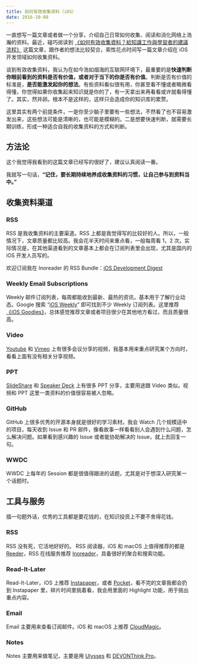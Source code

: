 ```yaml
---
title: 如何有效收集资料（iOS）
date: 2016-10-08
---
```


一直想写一篇文章或者做一个分享，介绍自己日常如何收集、阅读和消化网络上浩瀚的资料。最近，碰巧阅读到 [《如何有效收集資料？給知識工作與學習者的建議流程》](http://www.playpcesor.com/2016/05/blog-post.html) 这篇文章，跟作者的想法比较契合，索性花点时间写一篇文章介绍在 iOS 开发领域如何收集资料。

<!--more-->

谈到有效收集资料，我认为在如今浩如烟海的互联网环境下，最重要的是**快速判断你眼前看到的资料是否有价值，或者对于当下的你是否有价值**。判断是否有价值的标准是，**是否能激发起你的想法**。有些资料看似很有用，你甚至看不懂或者略微看得懂，你觉得如果你收集起来知识就是你的了，有一天拿出来再看看或许就看得懂了。其实，然并卵。根本不是这样的，这样只会造成你的知识库的累赘。

这里其实有两个前提条件，一是你至少脑子里要有一些想法，不然看了也不容易激发出来，这些想法可能是清晰的，也可能是模糊的。二是想要快速判断，就需要长期训练，形成一种适合自我的收集资料的方式和判断。

## 方法论  

这个我觉得我看到的这篇文章已经写的很好了，建议认真阅读一番。

我就写一句话，**“记住，要长期持续地养成收集资料的习惯，让自己参与到资料当中。”**

## 收集资料渠道
### RSS
RSS 是我收集资料的主要渠道。RSS 上都是我觉得写的比较好的人。所以，一般情况下，文章质量都比较高。我会花半天时间来重点看，一般每周看 1，2 次。实际情况是，在其他渠道看到的文章基本上都会在订阅列表里会出现，尤其是国内的 iOS 开发人员写的。

欢迎订阅我在 Inoreader 的 RSS Bundle：[iOS Development Digest](http://www.inoreader.com/reader/api/0/bundle/opml/0014cd638ac0)

### Weekly Email Subscriptions
Weekly 邮件订阅列表，每周都能收到最新、最热的资讯，基本用于了解行业动态。Google 搜索 “[iOS Weekly](https://www.google.com.hk/search?newwindow=1&safe=strict&q=iOS+weekly&oq=iOS+weekly&gs_l=serp.3..0l3j0i22i30l7.19459.22610.0.22994.13.10.1.0.0.0.569.1641.2-2j5-2.4.0....0...1c.1j4.64.serp..8.5.1640...0i10.obwAkhLX5ag)” 即可找到不少 Weekly 订阅列表。这里推荐 [《iOS Goodies》](http://ios-goodies.com/)，总体感觉推荐文章或者项目很少在其他地方看过，而且质量很高。

### Video
[Youtube](https://www.youtube.com/) 和 [Vimeo](https://vimeo.com/) 上有很多会议分享的视频，我基本用来重点研究某个方向时，看看上面有没有相关分享视频。

### PPT
[SlideShare](www.slideshare.net/) 和 [Speaker Deck](https://speakerdeck.com/) 上有很多 PPT 分享，主要用途跟 Video 类似。视频和 PPT 这里一类资料的价值很容易被人忽略。

### GitHub
GitHub 上很多优秀的开源本身就是很好的学习素材。我会 Watch 几个规模适中的项目，每天收到 Issue 和 PR 邮件，像看故事一样看看别人会遇到什么问题，怎么解决问题。如果看到感兴趣的 Issue 或者能协助解决的 Issue，就上去回复一句。

### WWDC
WWDC 上每年的 Session 都是很值得跟进的话题，尤其是对于想深入研究某一个话题时。

## 工具与服务
插一句题外话，优秀的工具都是要花钱的，在知识投资上不要不舍得花钱。

### RSS
RSS 没有死，它活地好好的。
RSS 阅读器，iOS 和 macOS 上值得推荐的都是 [Reeder](http://reederapp.com/)，RSS 在线服务推荐 [Inoreader](http://www.inoreader.com/)，具备很好的聚合和搜索功能。
### Read-It-Later
Read-It-Later，iOS 上推荐 [Instapaper](https://www.instapaper.com/)，或者 [Pocket](https://getpocket.com/)，看不完的文章我都会扔到 Instapaper 里，碎片时间里挑着看，我会用里面的 Highlight 功能，用于挑出重点内容。
### Email
Email 主要用来查看订阅邮件。iOS 和 macOS 上推荐 [CloudMagic](https://cloudmagic.com/)。
### Notes
Notes 主要用来做笔记，主要是用 [Ulysses](www.ulyssesapp.com/) 和 [DEVONThink Pro](www.devontechnologies.com/products/devonthink/devonthink-pro.html)。